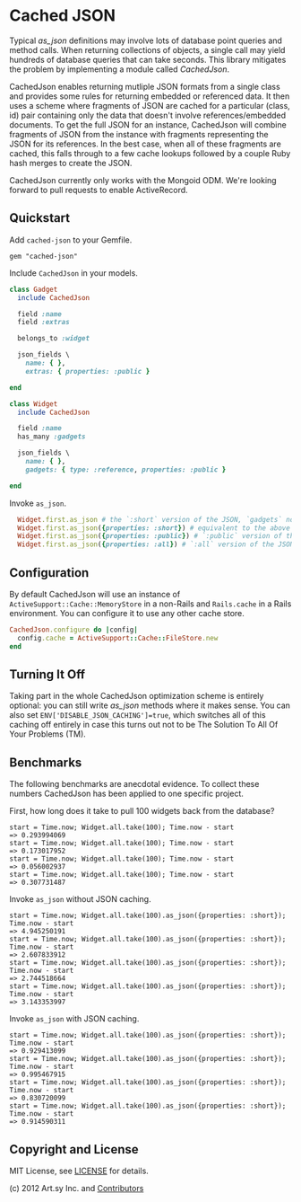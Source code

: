 Cached JSON
===========

Typical *as_json* definitions may involve lots of database point queries and method calls. When returning collections of objects, a single call may yield hundreds of database queries that can take seconds. This library mitigates the problem by implementing a module called *CachedJson*.

CachedJson enables returning mutliple JSON formats from a single class and provides some rules for returning embedded or referenced data. It then uses a scheme where fragments of JSON are cached for a particular (class, id) pair containing only the data that doesn't involve references/embedded documents. To get the full JSON for an instance, CachedJson will combine fragments of JSON from the instance with fragments representing the JSON for its references. In the best case, when all of these fragments are cached, this falls through to a few cache lookups followed by a couple Ruby hash merges to create the JSON.

CachedJson currently only works with the Mongoid ODM. We're looking forward to pull requests to enable ActiveRecord.

Quickstart
----------

Add `cached-json` to your Gemfile.

    gem "cached-json"

Include `CachedJson` in your models.

``` ruby
class Gadget
  include CachedJson

  field :name
  field :extras

  belongs_to :widget

  json_fields \
    name: { },
    extras: { properties: :public }

end

class Widget
  include CachedJson

  field :name
  has_many :gadgets

  json_fields \
    name: { },
    gadgets: { type: :reference, properties: :public }

end
```

Invoke `as_json`.

``` ruby
  Widget.first.as_json # the `:short` version of the JSON, `gadgets` not included
  Widget.first.as_json({properties: :short}) # equivalent to the above
  Widget.first.as_json({properties: :public}) # `:public` version of the JSON, `gadgets` returned with `:short` JSON, no `:extras`
  Widget.first.as_json({properties: :all}) # `:all` version of the JSON, `gadgets` returned with `:all` JSON, including `:extras`
```

Configuration
-------------

By default CachedJson will use an instance of `ActiveSupport::Cache::MemoryStore` in a non-Rails and `Rails.cache` in a Rails environment. You can configure it to use any other cache store.

``` ruby
CachedJson.configure do |config|
  config.cache = ActiveSupport::Cache::FileStore.new
end
```

Turning It Off
--------------

Taking part in the whole CachedJson optimization scheme is entirely optional: you can still write *as_json* methods where it makes sense. You can also set `ENV['DISABLE_JSON_CACHING']=true`, which switches all of this caching off entirely in case this turns out not to be The Solution To All Of Your Problems (TM).

Benchmarks
----------

The following benchmarks are anecdotal evidence. To collect these numbers CachedJson has been applied to one specific project.

First, how long does it take to pull 100 widgets back from the database?

    start = Time.now; Widget.all.take(100); Time.now - start
    => 0.293994069
    start = Time.now; Widget.all.take(100); Time.now - start
    => 0.173017952
    start = Time.now; Widget.all.take(100); Time.now - start
    => 0.056002937
    start = Time.now; Widget.all.take(100); Time.now - start
    => 0.307731487

Invoke `as_json` without JSON caching.

    start = Time.now; Widget.all.take(100).as_json({properties: :short}); Time.now - start
    => 4.945250191
    start = Time.now; Widget.all.take(100).as_json({properties: :short}); Time.now - start
    => 2.607833912
    start = Time.now; Widget.all.take(100).as_json({properties: :short}); Time.now - start
    => 2.744518664
    start = Time.now; Widget.all.take(100).as_json({properties: :short}); Time.now - start
    => 3.143353997

Invoke `as_json` with JSON caching.

    start = Time.now; Widget.all.take(100).as_json({properties: :short}); Time.now - start
    => 0.929413099
    start = Time.now; Widget.all.take(100).as_json({properties: :short}); Time.now - start
    => 0.995467915
    start = Time.now; Widget.all.take(100).as_json({properties: :short}); Time.now - start
    => 0.830720099
    start = Time.now; Widget.all.take(100).as_json({properties: :short}); Time.now - start
    => 0.914590311

Copyright and License
---------------------

MIT License, see [LICENSE](LICENSE.md) for details.

(c) 2012 Art.sy Inc. and [Contributors](CONTRIBUTORS.md)


